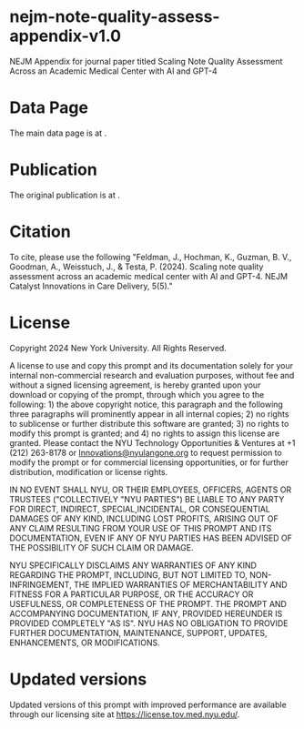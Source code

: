 # nejm-note-quality-assess-appendix-v1.0
NEJM Appendix for journal paper titled Scaling Note Quality Assessment Across an Academic Medical Center with AI and GPT-4 

# Data Page
The main data page is at [<nyu data catalog link>](https://datacatalog.med.nyu.edu/dataset/10687).

# Publication
The original publication is at <NEJM>.

# Citation
To cite, please use the following "Feldman, J., Hochman, K., Guzman, B. V., Goodman, A., Weisstuch, J., & Testa, P. (2024). Scaling note quality assessment across an academic medical center with AI and GPT-4. NEJM Catalyst Innovations in Care Delivery, 5(5)."

# License
Copyright 2024 New York University. All Rights Reserved.

A license to use and copy this prompt and its documentation solely for your internal non-commercial research and evaluation purposes, without fee and without a signed licensing agreement, is hereby granted upon your download or copying of the prompt, through which you agree to the following: 1) the above copyright notice, this paragraph and the following three paragraphs will prominently appear in all internal copies; 2) no rights to sublicense or further distribute this software are granted; 3) no rights to modify this prompt is granted; and 4) no rights to assign this license are granted. Please contact the NYU Technology Opportunities & Ventures at +1 (212) 263-8178  or Innovations@nyulangone.org to request permission to modify the prompt or for commercial licensing opportunities, or for further distribution, modification or license rights.

IN NO EVENT SHALL NYU, OR THEIR EMPLOYEES, OFFICERS, AGENTS OR TRUSTEES ("COLLECTIVELY "NYU PARTIES") BE LIABLE TO ANY PARTY FOR DIRECT, INDIRECT, SPECIAL,INCIDENTAL, OR CONSEQUENTIAL DAMAGES OF ANY KIND, INCLUDING LOST PROFITS, ARISING OUT OF ANY CLAIM RESULTING FROM YOUR USE OF THIS PROMPT AND ITS DOCUMENTATION, EVEN IF ANY OF NYU PARTIES HAS BEEN ADVISED OF THE POSSIBILITY  OF SUCH CLAIM OR DAMAGE.

NYU SPECIFICALLY DISCLAIMS ANY WARRANTIES OF ANY KIND REGARDING THE PROMPT, INCLUDING, BUT NOT LIMITED TO, NON-INFRINGEMENT, THE IMPLIED WARRANTIES OF  MERCHANTABILITY AND FITNESS FOR A PARTICULAR PURPOSE, OR THE ACCURACY OR USEFULNESS, OR COMPLETENESS OF THE PROMPT. THE PROMPT AND ACCOMPANYING DOCUMENTATION, IF ANY, PROVIDED HEREUNDER IS PROVIDED COMPLETELY "AS IS". NYU HAS NO OBLIGATION TO PROVIDE FURTHER DOCUMENTATION, MAINTENANCE, SUPPORT, UPDATES, ENHANCEMENTS, OR MODIFICATIONS.

# Updated versions
Updated versions of this prompt with improved performance are available through our licensing site at https://license.tov.med.nyu.edu/.
